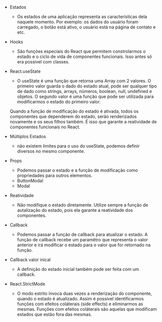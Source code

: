 * Estados
  - Os estados de uma aplicação representa as características dela naquele momento. Por exemplo: os dados do usuário foram carregado, o botão está ativo, o usuário está na página de contato e etc.
  <!-- 
  const App = () => {
  const ativo = true;

  return (
  <button disabled={!ativo}>{ativo ? 'Botão Ativo' : 'Botão Inativo'}</button>
  );
  }; 
  -->

* Hooks
  - São funções especiais do React que permitem constrolarmos o estado e o ciclo de vida de componentes funcionais. Isso antes só era possível com classes.
  <!-- 
  const App = () => {
  const [ativo, setAtivo] = React.useState(true);

  return (
  <button onClick={() => setAtivo(!ativo)}>
  {ativo ? 'Botão Ativo' : 'Botão Inativo'}
  </button>
  );
  }; 
  -->

* React.useState
  - O useState é uma função que retorna uma Array com 2 valores. O primeiro valor guarda o dado do estado atual, pode ser qualquer tipo de dado como strings, arrays, números, boolean, null, undefined e objetos. O segundo valor é uma função que pode ser utilizada para modificarmos o estado do primeiro valor.

  Quando a função de modificação do estado é ativada, todos os componentes que dependerem do estado, serão renderizados novamente e os seus filhos também. É isso que garante a reatividade de componentes funcionais no React.
  <!-- 
  const App = () => {
  const [ativo, setAtivo] = React.useState(true);
  // É a mesma coisa que:
  // const ativoArray = React.useState(true);
  // const ativo = ativoArray[0];
  // const setAtivo = ativoArray[1];

  return (
    <button onClick={() => setAtivo(!ativo)}>
      {ativo ? 'Botão Ativo' : 'Botão Inativo'}
    </button>
  );
  }; 
  -->

* Múltiplos Estados
  - não existem limites para o uso do useState, podemos definir diversos no mesmo componente.
  <!-- 
  const App = () => {
  const [contar, setContar] = React.useState(0);
  const [ativo, setAtivo] = React.useState(false);
  const [dados, setDados] = React.useState({ nome: '', idade: '' });

  return <div></div>;
  };
  -->

* Props
  - Podemos passar o estado e a função de modificação como propriedades para outros elementos.
  <!-- 
  import React from 'react';
  import Modal from './Modal';
  import ButtonModal from './ButtonModal';

  const App = () => {
  const [modal, setModal] = React.useState(false);

  return (
  <div>
  <Modal modal={modal} setModal={setModal} />
  <ButtonModal setModal={setModal} />
  </div>
  );
  };

  export default App; 
  -->

  - ButtonModal
  <!-- 
  import React from 'react';

  const ButtonModal = ({ setModal }) => {
  return <button onClick={() => setModal(true)}>Abrir Modal</button>;
  };

  export default ButtonModal; 
  -->

  - Modal
  <!-- 
  import React from 'react';

  const Modal = ({ modal, setModal }) => {
  if (modal === true)
  return (
  <div>
  Esse é um modal. <button onClick={() => setModal(false)}>Fechar</button>
  </div>
  );
  return null;
  };

  export default Modal; 
  -->

* Reatividade
  - Não modifique o estado diretamente. Utilize sempre a função de autalização do estado, pois ela garante a reatividade dos componentes.
  <!-- 
  const App = () => {
  const [items, setItems] = React.useState(['Item 1', 'Item 2']);

  function handleClick() {
  // Errado. Modifique o estado apenas com a função de atualização (setItems)
  items.push('Novo Item');
  }

  function handleClickReativo() {
  // Correto. Eu desestruturo a array atual, criando uma nova e adiciono um novo elemento
  setItems([...items, 'Novo Item']);
  }

  return (
  <>
  {items.map((item, i) => (
  <li key={i}>{item}</li>
  ))}
  <button onClick={handleClick}>Adicionar Item</button>
  <button onClick={handleClickReativo}>Adicionar Reativo</button>
  </>
  );
  }; 
  -->

* Callback
  - Podemos passar a função de callback para atualizar o estado. A função de callback recebe um paramêtro que representa o valor anterior e irá modificar o estado para o valor que for retornado na função.
  <!-- 
  const App = () => {
  const [ativo, setAtivo] = React.useState(true);

  function handleClick() {
  // usando um callback
  setAtivo((anterior) => !anterior);
  }

  return (
  <button onClick={handleClick}>
  {ativo ? 'Está Ativo' : 'Está Inativo'}
  </button>
  );
  }; 
  -->

* Callback valor inical
  - A definição do estado inicial também pode ser feita com um callback.
  <!-- 
  const App = () => {
  // Callback no estado inicial, só será executado na criação do componente
  const [ativo, setAtivo] = React.useState(() => {
    const ativoLocal = window.localStorage.getItem('ativo');
    return ativoLocal;
  });

  function handleClick() {
  setAtivo((anterior) => !anterior);
  }

  return (
  <button onClick={handleClick}>
  {ativo ? 'Está Ativo' : 'Está Inativo'}
  </button>
  );
  }; 
  -->

* React.StrictMode
  - O modo estrito invoca duas vezes a renderização do componente, quando o estado é atualizado. Assim é possível identificarmos funções com efeitos coláterais (side effects) e eliminarmos as mesmas.
    Funções com efeitos coláterais são aquelas que modificam estados que estão fora das mesmas.

  <!-- 
  const Contador = () => {
  const [contar, setContar] = React.useState(1);
  const [items, setItems] = React.useState(['Item 1']);

  function handleClick() {
    setContar((contar) => {
      // setContar possui um efeito colateral.
      setItems((items) => [...items, 'Item ' + (contar + 1)]);
      return contar + 1;
    });
    // Tirar o efeito de dentro do setContar irá concertar o erro
    // setItems((items) => [...items, 'Item ' + (contar + 1)]);
  }

  return (
    <>
      {items.map((item) => (
        <li key={item}>{item}</li>
      ))}
      <button onClick={handleClick}>{contar}</button>
    </>
  );
  }; 
  -->